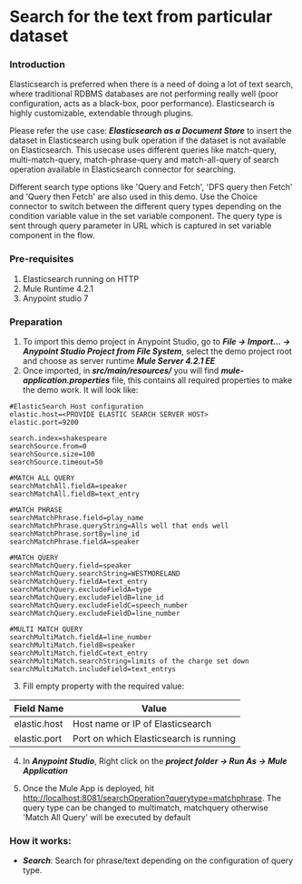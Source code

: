 ﻿# Search for the text from particular dataset

### Introduction
Elasticsearch is preferred when there is a need of doing a lot of text search, where traditional RDBMS databases are not performing really well (poor configuration, acts as a black-box, poor performance). Elasticsearch is highly customizable, extendable through plugins. 

Please refer the use case: ***Elasticsearch as a Document Store*** to insert the dataset in Elasticsearch using bulk operation if the dataset is not available on Elasticsearch. This usecase uses different queries like match-query, multi-match-query, match-phrase-query and match-all-query of search operation available in Elasticsearch connector for searching.

Different search type options like 'Query and Fetch', 'DFS query then Fetch' and 'Query then Fetch' are also used in this demo. 
Use the Choice connector to switch between the different query types depending on the condition variable value in the set variable component.
The query type is sent through query parameter in URL which is captured in set variable component in the flow.

### Pre-requisites
1. Elasticsearch running on HTTP
2. Mule Runtime 4.2.1 
3. Anypoint studio 7

### Preparation
1. To import this demo project in Anypoint Studio, go to ***File → Import…​ → Anypoint Studio Project from File System***, select the demo project root and choose as server runtime ***Mule Server 4.2.1 EE*** 
2. Once imported, in ***src/main/resources/*** you will find ***mule-application.properties*** file, this contains all required properties to make the demo work. It will look like:

```
#ElasticSearch Host configuration
elastic.host=<PROVIDE ELASTIC SEARCH SERVER HOST>
elastic.port=9200

search.index=shakespeare
searchSource.from=0
searchSource.size=100
searchSource.timeout=50

#MATCH ALL QUERY 
searchMatchAll.fieldA=speaker
searchMatchAll.fieldB=text_entry

#MATCH PHRASE
searchMatchPhrase.field=play_name
searchMatchPhrase.queryString=Alls well that ends well
searchMatchPhrase.sortBy=line_id
searchMatchPhrase.fieldA=speaker

#MATCH QUERY
searchMatchQuery.field=speaker
searchMatchQuery.searchString=WESTMORELAND
searchMatchQuery.fieldA=text_entry
searchMatchQuery.excludeFieldA=type
searchMatchQuery.excludeFieldB=line_id
searchMatchQuery.excludeFieldC=speech_number
searchMatchQuery.excludeFieldD=line_number

#MULTI MATCH QUERY
searchMultiMatch.fieldA=line_number
searchMultiMatch.fieldB=speaker
searchMultiMatch.fieldC=text_entry
searchMultiMatch.searchString=limits of the charge set down
searchMultiMatch.includeField=text_entrys
```

3. Fill empty property with the required value:
	
Field Name        | Value
-------------     | -------------
elastic.host 	  | Host name or IP of Elasticsearch
elastic.port      | Port on which Elasticsearch is running

4. In ***Anypoint Studio***, Right click on the ***project folder → Run As → Mule Application***

5. Once the Mule App is deployed, hit <http://localhost:8081/searchOperation?querytype=matchphrase>.
	The query type can be changed to multimatch, matchquery otherwise 'Match All Query' will be executed by default
  
### How it works:
- ***Search***: Search for phrase/text depending on the configuration of query type.

